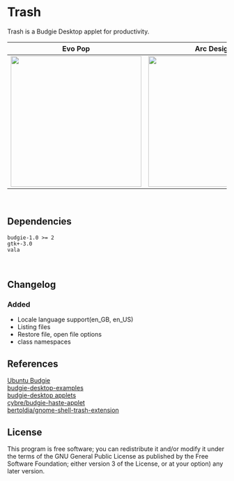 Trash
========

Trash is a Budgie Desktop applet for productivity.  


Evo Pop                    |  Arc Design
:-------------------------:|:-------------------------:
<img src="https://github.com/UbuntuBudgie/budgie-extras/blob/master/budgie-trash/screenshots/screenshot1.gif" width="300"/>  |  <img src="https://github.com/UbuntuBudgie/budgie-extras/blob/master/budgie-trash/screenshots/screenshot2.gif" width="300"/>

<br/>

Dependencies
-------
```
budgie-1.0 >= 2
gtk+-3.0
vala
```
<br/>

Changelog
-------
### Added
* Locale language support(en_GB, en_US)
* Listing files
* Restore file, open file options
* class namespaces

References
-------
[Ubuntu Budgie](https://ubuntubudgie.org/)<br/>
[budgie-desktop-examples](https://github.com/budgie-desktop/budgie-desktop-examples/tree/master/python_project)<br/>
[budgie-desktop applets](https://github.com/solus-project/budgie-desktop/tree/master/src/applets)<br/>
[cybre/budgie-haste-applet](https://github.com/cybre/budgie-haste-applet)<br/>
[bertoldia/gnome-shell-trash-extension](https://github.com/bertoldia/gnome-shell-trash-extension)<br/>


License
-------

This program is free software; you can redistribute it and/or modify it under the terms of the GNU General Public License as published by the Free Software Foundation; either version 3 of the License, or at your option) any later version.
